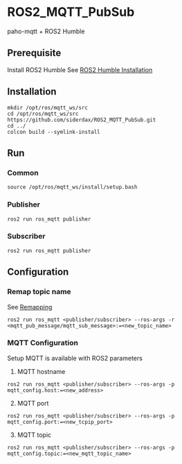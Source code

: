 # ROS2_MQTT_PubSub
paho-mqtt + ROS2 Humble

## Prerequisite
Install ROS2 Humble
See [ROS2 Humble Installation](https://docs.ros.org/en/humble/Installation.html)

## Installation
```
mkdir /opt/ros/mqtt_ws/src
cd /opt/ros/mqtt_ws/src
https://github.com/siderdax/ROS2_MQTT_PubSub.git
cd ../
colcon build --symlink-install
```

## Run

### Common
```
source /opt/ros/mqtt_ws/install/setup.bash
```

### Publisher
```
ros2 run ros_mqtt publisher
```

### Subscriber
```
ros2 run ros_mqtt publisher
```

## Configuration

### Remap topic name
See [Remapping](https://design.ros2.org/articles/static_remapping.html)
```
ros2 run ros_mqtt <publisher/subscriber> --ros-args -r <mqtt_pub_message/mqtt_sub_message>:=<new_topic_name>
```

### MQTT Configuration
Setup MQTT is available with ROS2 parameters
1. MQTT hostname
```
ros2 run ros_mqtt <publisher/subscriber> --ros-args -p mqtt_config.host:=<new_address>
```
2. MQTT port
```
ros2 run ros_mqtt <publisher/subscriber> --ros-args -p mqtt_config.port:=<new_tcpip_port>
```
3. MQTT topic
```
ros2 run ros_mqtt <publisher/subscriber> --ros-args -p mqtt_config.topic:=<new_mqtt_topic_name>
```